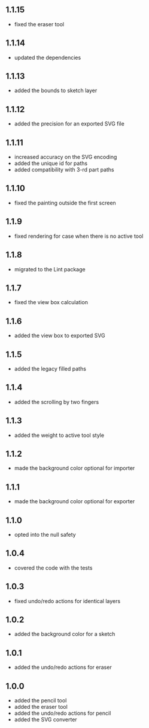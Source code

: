 ## 1.1.15

* fixed the eraser tool

## 1.1.14

* updated the dependencies

## 1.1.13

* added the bounds to sketch layer

## 1.1.12

* added the precision for an exported SVG file

## 1.1.11

* increased accuracy on the SVG encoding
* added the unique id for paths
* added compatibility with 3-rd part paths

## 1.1.10

* fixed the painting outside the first screen 

## 1.1.9

* fixed rendering for case when there is no active tool

## 1.1.8

* migrated to the Lint package

## 1.1.7

* fixed the view box calculation

## 1.1.6

* added the view box to exported SVG 

## 1.1.5

* added the legacy filled paths

## 1.1.4

* added the scrolling by two fingers

## 1.1.3

* added the weight to active tool style

## 1.1.2

* made the background color optional for importer

## 1.1.1

* made the background color optional for exporter

## 1.1.0

* opted into the null safety

## 1.0.4

* covered the code with the tests

## 1.0.3

* fixed undo/redo actions for identical layers

## 1.0.2

* added the background color for a sketch

## 1.0.1

* added the undo/redo actions for eraser

## 1.0.0

* added the pencil tool
* added the eraser tool
* added the undo/redo actions for pencil
* added the SVG converter
